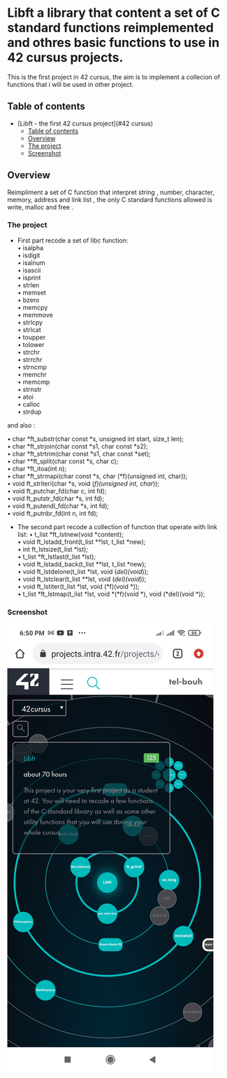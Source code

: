 # Libft a library that content a set of C standard functions reimplemented and othres basic functions to use in 42 cursus projects.

This is the first project in 42 cursus, the aim is to implement a  collecion of functions that i will be used in other project.  

## Table of contents

- [Libft - the first 42 cursus project](#42 cursus)
  - [Table of contents](#table-of-contents)
  - [Overview](#overview)
  - [The project](#the-project)
  - [Screenshot](#screenshot)
  


## Overview

Reimpliment a set of C function that interpret string , number, character, memory, address and link list , the only C standard functions allowed is write, malloc and free .

### The project

- First part recode a set of libc function: <br>
  • isalpha <br>
  • isdigit <br>
  • isalnum <br>
  • isascii <br>
  • isprint <br>
  • strlen <br>
  • memset <br>
  • bzero <br>
  • memcpy <br>
  • memmove <br>
  • strlcpy <br>
  • strlcat <br>
  • toupper <br>
  • tolower <br>
  • strchr <br>
  • strrchr <br>
  • strncmp <br>
  • memchr <br>
  • memcmp <br>
  • strnstr <br>
  • atoi <br>
  • calloc <br>
  • strdup <br>

and also :

  • char *ft_substr(char const *s, unsigned int start, size_t len);<br>
  • char *ft_strjoin(char const *s1, char const *s2);<br>
  • char *ft_strtrim(char const *s1, char const *set);<br>
  • char **ft_split(char const *s, char c);<br>
  • char *ft_itoa(int n);<br>
  • char *ft_strmapi(char const *s, char (*f)(unsigned int, char));<br>
  • void ft_striteri(char *s, void (*f)(unsigned int, char*));<br>
  • void ft_putchar_fd(char c, int fd);<br>
  • void ft_putstr_fd(char *s, int fd);<br>
  • void ft_putendl_fd(char *s, int fd);<br>
  • void ft_putnbr_fd(int n, int fd);<br>
  
  
- The second part recode a collection of function that operate with link list:
  • t_list *ft_lstnew(void *content);<br>
  • void ft_lstadd_front(t_list **lst, t_list *new);<br>
  • int ft_lstsize(t_list *lst);<br>
  • t_list *ft_lstlast(t_list *lst);<br>
  • void ft_lstadd_back(t_list **lst, t_list *new);<br>
  • void ft_lstdelone(t_list *lst, void (*del)(void*));<br>
  • void ft_lstclear(t_list **lst, void (*del)(void*));<br>
  • void ft_lstiter(t_list *lst, void (*f)(void *));<br>
  • t_list *ft_lstmap(t_list *lst, void *(*f)(void *), void (*del)(void *));<br>

### Screenshot

![Result](./screenshot/Libft.jpg)
